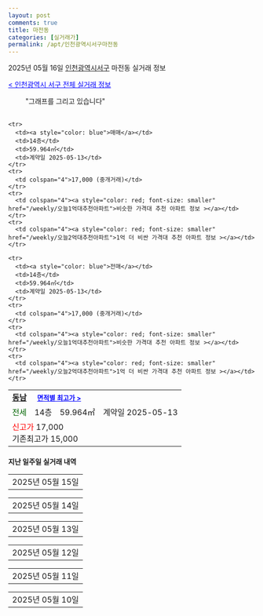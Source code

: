 ```yaml
---
layout: post
comments: true
title: 마전동
categories: [실거래가]
permalink: /apt/인천광역시서구마전동
---
```


2025년 05월 16일 <a href="/apt/인천광역시서구">인천광역시서구</a> 마전동 실거래 정보

<a style="color: blue;" href="/apt/인천광역시서구">< 인천광역시 서구 전체 실거래 정보</a>

<script type="text/javascript">
  google.charts.load('current', {'packages':['corechart']});
  google.charts.setOnLoadCallback(drawChart);

  function drawChart() {
    var data = google.visualization.arrayToDataTable([['거래일', '매매', '전월세', '전매'], ['21-01', 2, 0, 0], ['21-02', 0, 1, 0], ['21-03', 1, 0, 0], ['21-04', 0, 1, 0], ['21-05', 0, 1, 0], ['21-06', 0, 2, 0], ['21-07', 14, 10, 0], ['21-08', 106, 38, 3], ['21-09', 67, 43, 0], ['21-10', 62, 43, 1], ['21-11', 39, 32, 0], ['21-12', 34, 37, 3], ['22-01', 27, 44, 7], ['22-02', 24, 41, 4], ['22-03', 38, 56, 0], ['22-04', 43, 59, 2], ['22-05', 41, 79, 0], ['22-06', 37, 43, 0], ['22-07', 24, 55, 0], ['22-08', 3, 12, 0], ['23-07', 2, 0, 0], ['23-08', 0, 3, 0], ['23-09', 0, 1, 0], ['23-10', 5, 15, 0], ['23-11', 32, 48, 0], ['23-12', 42, 54, 0], ['24-01', 1, 0, 0], ['24-02', 0, 2, 0], ['24-03', 0, 1, 0], ['24-04', 9, 8, 0], ['24-05', 48, 46, 0], ['24-06', 90, 59, 0], ['24-07', 53, 54, 0], ['24-08', 58, 48, 0], ['24-09', 41, 33, 0], ['24-10', 57, 16, 57], ['24-11', 16, 0, 16], ['24-12', 62, 62, 62], ['25-01', 50, 50, 50], ['25-02', 54, 54, 54], ['25-03', 64, 64, 64], ['25-04', 54, 54, 54], ['25-05', 11, 11, 11]]);

    var options = {
      title: '최근 1년간 유형별 거래량 추이',
      legend: { position: 'bottom' }
    };

    setTimeout(function() {
        var chart = new google.visualization.LineChart(document.getElementById('columnchart_material'));
        chart.draw(data, (options));
        document.getElementById('loading').style.display = 'none';
    }, 200);

  }
</script>


<div id="loading" style="z-index:20; display: block; margin-left: 35px">"그래프를 그리고 있습니다"</div>
<div id="columnchart_material" style="width: 95%; margin-left: -35px; display: block"></div>
<!--<div style="width: 95%; margin-left: -35px; display: block">
      <script async src="https://pagead2.googlesyndication.com/pagead/js/adsbygoogle.js?client=ca-pub-3485438051770037"
          crossorigin="anonymous"></script>
      <ins class="adsbygoogle"
          style="display:block"
          data-ad-format="fluid"
          data-ad-layout-key="-fb+5w+4e-db+86"
          data-ad-client="ca-pub-3485438051770037"
          data-ad-slot="1827090281"></ins>
      <script>
          (adsbygoogle = window.adsbygoogle || []).push({});
      </script>
</div>-->
<br>
<table>
  <tr>
    <td colspan="4" style="font-weight: bold;"><a href="/apt/인천광역시서구마전동동남">동남</a> &nbsp;&nbsp;&nbsp; <a style="color: blue; font-size: smaller;" href="/apt/인천광역시서구마전동동남">면적별 최고가 ></a></td>
  </tr>
    
    <tr>
      <td><a style="color: blue">매매</a></td>
      <td>14층</td>
      <td>59.964㎡</td>
      <td>계약일 2025-05-13</td>
    </tr>
    <tr>
      <td colspan="4">17,000 (중개거래)</td>
    </tr>
    <tr>
      <td colspan="4"><a style="color: red; font-size: smaller" href="/weekly/오늘1억대추천아파트">비슷한 가격대 추천 아파트 정보 ></a></td>
    </tr>
    <tr>
      <td colspan="4"><a style="color: red; font-size: smaller" href="/weekly/오늘2억대추천아파트">1억 더 비싼 가격대 추천 아파트 정보 ></a></td>
    </tr>
      
  <tr>
    <td><a style="color: darkgreen">전세</a></td>
    <td>14층</td>
    <td>59.964㎡</td>
    <td>계약일 2025-05-13</td>
  </tr>
  <tr>
    <td colspan="4"><a style="color: red;">신고가 </a>17,000<br>기존최고가 15,000</td>
  </tr>
    
    <tr>
      <td><a style="color: blue">전매</a></td>
      <td>14층</td>
      <td>59.964㎡</td>
      <td>계약일 2025-05-13</td>
    </tr>
    <tr>
      <td colspan="4">17,000 (중개거래)</td>
    </tr>
    <tr>
      <td colspan="4"><a style="color: red; font-size: smaller" href="/weekly/오늘1억대추천아파트">비슷한 가격대 추천 아파트 정보 ></a></td>
    </tr>
    <tr>
      <td colspan="4"><a style="color: red; font-size: smaller" href="/weekly/오늘2억대추천아파트">1억 더 비싼 가격대 추천 아파트 정보 ></a></td>
    </tr>
      
</table>
    
<div style="margin-top: 20px; margin-bottom: 13px"><b>지난 일주일 실거래 내역</b></div>

  <table style="width: 100%; margin-bottom: 1px">
      <tr class="header">
        <td>2025년 05월 15일</td>
      </tr>
      <tr class="child" style="display: none">
        <td>
            
        <table>
          <tr>
            <td colspan="4" style="font-weight: bold;"><a href="https://search.naver.com/search.naver?query=대원레스피아2차">대원레스피아2차</a> &nbsp;&nbsp;&nbsp; <a style="color: blue; font-size: smaller;" href="/apt/인천광역시서구마전동대원레스피아2차">면적별 최고가 ></a></td>            
          </tr>

          <tr>
            <td><a style="color: blue">매매</a></td>
            <td>9층</td>
            <td>84.9904㎡</td>
            <td>계약일 2025-05-03</td>
          </tr>
          <tr>
            <td colspan="4">23,500 (중개거래)</td>
          </tr>
    
        </table>
        <table style="margin-top: 5px">
          <tr>
            <td colspan="4" style="font-weight: bold;"><a href="https://search.naver.com/search.naver?query=서해">서해</a> &nbsp;&nbsp;&nbsp; <a style="color: blue; font-size: smaller;" href="/apt/인천광역시서구마전동서해">면적별 최고가 ></a></td>            
          </tr>
    
          <tr>
            <td><a style="color: blue">매매</a></td>
            <td>2층</td>
            <td>59.97㎡</td>
            <td>계약일 2025-05-08</td>
          </tr>
          <tr>
            <td colspan="4">14,900 (중개거래)</td>
          </tr>
    
        </table>
        <table style="margin-top: 5px">
          <tr>
            <td colspan="4" style="font-weight: bold;"><a href="https://search.naver.com/search.naver?query=대원레스피아2차">대원레스피아2차</a> &nbsp;&nbsp;&nbsp; <a style="color: blue; font-size: smaller;" href="/apt/인천광역시서구마전동대원레스피아2차">면적별 최고가 ></a></td>            
          </tr>
    
          <tr>
            <td><a style="color: darkgreen">전세</a></td>
            <td>9층</td>
            <td>84.9904㎡</td>
            <td>계약일 2025-05-03</td>
          </tr>
          <tr>
            <td colspan="4">23,500</td>
          </tr>
    
        </table>
        <table style="margin-top: 5px">
          <tr>
            <td colspan="4" style="font-weight: bold;"><a href="https://search.naver.com/search.naver?query=서해">서해</a> &nbsp;&nbsp;&nbsp; <a style="color: blue; font-size: smaller;" href="/apt/인천광역시서구마전동서해">면적별 최고가 ></a></td>            
          </tr>
    
          <tr>
            <td><a style="color: darkgreen">전세</a></td>
            <td>2층</td>
            <td>59.97㎡</td>
            <td>계약일 2025-05-08</td>
          </tr>
          <tr>
            <td colspan="4"><a style="color: red;">신고가 </a>14,900<br>기존최고가 12,000</td>
          </tr>
    
        </table>
        <table style="margin-top: 5px">
          <tr>
            <td colspan="4" style="font-weight: bold;"><a href="https://search.naver.com/search.naver?query=대원레스피아2차">대원레스피아2차</a> &nbsp;&nbsp;&nbsp; <a style="color: blue; font-size: smaller;" href="/apt/인천광역시서구마전동대원레스피아2차">면적별 최고가 ></a></td>            
          </tr>
    
          <tr>
            <td><a style="color: blue">전매</a></td>
            <td>9층</td>
            <td>84.9904㎡</td>
            <td>계약일 2025-05-03</td>
          </tr>
          <tr>
            <td colspan="4">23,500 (중개거래)</td>
          </tr>
    
        </table>
        <table style="margin-top: 5px">
          <tr>
            <td colspan="4" style="font-weight: bold;"><a href="https://search.naver.com/search.naver?query=서해">서해</a> &nbsp;&nbsp;&nbsp; <a style="color: blue; font-size: smaller;" href="/apt/인천광역시서구마전동서해">면적별 최고가 ></a></td>            
          </tr>
    
          <tr>
            <td><a style="color: blue">전매</a></td>
            <td>2층</td>
            <td>59.97㎡</td>
            <td>계약일 2025-05-08</td>
          </tr>
          <tr>
            <td colspan="4">14,900 (중개거래)</td>
          </tr>
    
        </table>
    
        </td>
      </tr>
  </table>
    
  <table style="width: 100%; margin-bottom: 1px">
      <tr class="header">
        <td>2025년 05월 14일</td>
      </tr>
      <tr class="child" style="display: none">
        <td>
            
        <table>
          <tr>
            <td colspan="4" style="font-weight: bold;"><a href="https://search.naver.com/search.naver?query=동아">동아</a> &nbsp;&nbsp;&nbsp; <a style="color: blue; font-size: smaller;" href="/apt/인천광역시서구마전동동아">면적별 최고가 ></a></td>            
          </tr>

          <tr>
            <td><a style="color: blue">매매</a></td>
            <td>10층</td>
            <td>134.976㎡</td>
            <td>계약일 2025-04-21</td>
          </tr>
          <tr>
            <td colspan="4">34,800 (중개거래)</td>
          </tr>
    
          <tr>
            <td><a style="color: blue">매매</a></td>
            <td>11층</td>
            <td>84.9㎡</td>
            <td>계약일 2025-04-21</td>
          </tr>
          <tr>
            <td colspan="4">27,700 (중개거래)</td>
          </tr>
    
          <tr>
            <td><a style="color: darkgreen">전세</a></td>
            <td>10층</td>
            <td>134.976㎡</td>
            <td>계약일 2025-04-21</td>
          </tr>
          <tr>
            <td colspan="4">34,800</td>
          </tr>
    
          <tr>
            <td><a style="color: darkgreen">전세</a></td>
            <td>11층</td>
            <td>84.9㎡</td>
            <td>계약일 2025-04-21</td>
          </tr>
          <tr>
            <td colspan="4">27,700</td>
          </tr>
    
          <tr>
            <td><a style="color: blue">전매</a></td>
            <td>10층</td>
            <td>134.976㎡</td>
            <td>계약일 2025-04-21</td>
          </tr>
          <tr>
            <td colspan="4">34,800 (중개거래)</td>
          </tr>
    
          <tr>
            <td><a style="color: blue">전매</a></td>
            <td>11층</td>
            <td>84.9㎡</td>
            <td>계약일 2025-04-21</td>
          </tr>
          <tr>
            <td colspan="4">27,700 (중개거래)</td>
          </tr>
    
        </table>
    
        </td>
      </tr>
  </table>
    
  <table style="width: 100%; margin-bottom: 1px">
      <tr class="header">
        <td>2025년 05월 13일</td>
      </tr>
      <tr class="child" style="display: none">
        <td>
            
        <table>
          <tr>
            <td colspan="4" style="font-weight: bold;"><a href="https://search.naver.com/search.naver?query=검단2차아이파크">검단2차아이파크</a> &nbsp;&nbsp;&nbsp; <a style="color: blue; font-size: smaller;" href="/apt/인천광역시서구마전동검단2차아이파크">면적별 최고가 ></a></td>            
          </tr>

          <tr>
            <td><a style="color: blue">매매</a></td>
            <td>3층</td>
            <td>131.8639㎡</td>
            <td>계약일 2025-05-01</td>
          </tr>
          <tr>
            <td colspan="4">49,800 (중개거래)</td>
          </tr>
    
        </table>
        <table style="margin-top: 5px">
          <tr>
            <td colspan="4" style="font-weight: bold;"><a href="https://search.naver.com/search.naver?query=동아">동아</a> &nbsp;&nbsp;&nbsp; <a style="color: blue; font-size: smaller;" href="/apt/인천광역시서구마전동동아">면적별 최고가 ></a></td>            
          </tr>
    
          <tr>
            <td><a style="color: blue">매매</a></td>
            <td>17층</td>
            <td>84.9㎡</td>
            <td>계약일 2025-05-10</td>
          </tr>
          <tr>
            <td colspan="4">29,300 (중개거래)</td>
          </tr>
    
        </table>
        <table style="margin-top: 5px">
          <tr>
            <td colspan="4" style="font-weight: bold;"><a href="https://search.naver.com/search.naver?query=마전1차풍림아이원아파트">마전1차풍림아이원아파트</a> &nbsp;&nbsp;&nbsp; <a style="color: blue; font-size: smaller;" href="/apt/인천광역시서구마전동마전1차풍림아이원아파트">면적별 최고가 ></a></td>            
          </tr>
    
          <tr>
            <td><a style="color: blue">매매</a></td>
            <td>10층</td>
            <td>84.7842㎡</td>
            <td>계약일 2025-05-08</td>
          </tr>
          <tr>
            <td colspan="4">24,000 (중개거래)</td>
          </tr>
    
        </table>
        <table style="margin-top: 5px">
          <tr>
            <td colspan="4" style="font-weight: bold;"><a href="https://search.naver.com/search.naver?query=영진">영진</a> &nbsp;&nbsp;&nbsp; <a style="color: blue; font-size: smaller;" href="/apt/인천광역시서구마전동영진">면적별 최고가 ></a></td>            
          </tr>
    
          <tr>
            <td><a style="color: blue">매매</a></td>
            <td>14층</td>
            <td>59.97㎡</td>
            <td>계약일 2025-05-09</td>
          </tr>
          <tr>
            <td colspan="4">17,000 (중개거래)</td>
          </tr>
    
        </table>
        <table style="margin-top: 5px">
          <tr>
            <td colspan="4" style="font-weight: bold;"><a href="https://search.naver.com/search.naver?query=하나">하나</a> &nbsp;&nbsp;&nbsp; <a style="color: blue; font-size: smaller;" href="/apt/인천광역시서구마전동하나">면적별 최고가 ></a></td>            
          </tr>
    
          <tr>
            <td><a style="color: blue">매매</a></td>
            <td>5층</td>
            <td>109.5647㎡</td>
            <td>계약일 2025-04-30</td>
          </tr>
          <tr>
            <td colspan="4"><a style="color: red;">신고가 </a>29,000 (중개거래)<br>기존최고가 26,500</td>
          </tr>
    
        </table>
        <table style="margin-top: 5px">
          <tr>
            <td colspan="4" style="font-weight: bold;"><a href="https://search.naver.com/search.naver?query=검단2차아이파크">검단2차아이파크</a> &nbsp;&nbsp;&nbsp; <a style="color: blue; font-size: smaller;" href="/apt/인천광역시서구마전동검단2차아이파크">면적별 최고가 ></a></td>            
          </tr>
    
          <tr>
            <td><a style="color: darkgreen">전세</a></td>
            <td>3층</td>
            <td>131.8639㎡</td>
            <td>계약일 2025-05-01</td>
          </tr>
          <tr>
            <td colspan="4">49,800</td>
          </tr>
    
        </table>
        <table style="margin-top: 5px">
          <tr>
            <td colspan="4" style="font-weight: bold;"><a href="https://search.naver.com/search.naver?query=동아">동아</a> &nbsp;&nbsp;&nbsp; <a style="color: blue; font-size: smaller;" href="/apt/인천광역시서구마전동동아">면적별 최고가 ></a></td>            
          </tr>
    
          <tr>
            <td><a style="color: darkgreen">전세</a></td>
            <td>17층</td>
            <td>84.9㎡</td>
            <td>계약일 2025-05-10</td>
          </tr>
          <tr>
            <td colspan="4">29,300</td>
          </tr>
    
        </table>
        <table style="margin-top: 5px">
          <tr>
            <td colspan="4" style="font-weight: bold;"><a href="https://search.naver.com/search.naver?query=마전1차풍림아이원아파트">마전1차풍림아이원아파트</a> &nbsp;&nbsp;&nbsp; <a style="color: blue; font-size: smaller;" href="/apt/인천광역시서구마전동마전1차풍림아이원아파트">면적별 최고가 ></a></td>            
          </tr>
    
          <tr>
            <td><a style="color: darkgreen">전세</a></td>
            <td>10층</td>
            <td>84.7842㎡</td>
            <td>계약일 2025-05-08</td>
          </tr>
          <tr>
            <td colspan="4"><a style="color: red;">신고가 </a>24,000<br>기존최고가 22,800</td>
          </tr>
    
        </table>
        <table style="margin-top: 5px">
          <tr>
            <td colspan="4" style="font-weight: bold;"><a href="https://search.naver.com/search.naver?query=영진">영진</a> &nbsp;&nbsp;&nbsp; <a style="color: blue; font-size: smaller;" href="/apt/인천광역시서구마전동영진">면적별 최고가 ></a></td>            
          </tr>
    
          <tr>
            <td><a style="color: darkgreen">전세</a></td>
            <td>14층</td>
            <td>59.97㎡</td>
            <td>계약일 2025-05-09</td>
          </tr>
          <tr>
            <td colspan="4">17,000</td>
          </tr>
    
        </table>
        <table style="margin-top: 5px">
          <tr>
            <td colspan="4" style="font-weight: bold;"><a href="https://search.naver.com/search.naver?query=하나">하나</a> &nbsp;&nbsp;&nbsp; <a style="color: blue; font-size: smaller;" href="/apt/인천광역시서구마전동하나">면적별 최고가 ></a></td>            
          </tr>
    
          <tr>
            <td><a style="color: darkgreen">전세</a></td>
            <td>5층</td>
            <td>109.5647㎡</td>
            <td>계약일 2025-04-30</td>
          </tr>
          <tr>
            <td colspan="4"><a style="color: red;">신고가 </a>29,000<br>기존최고가 18,000</td>
          </tr>
    
        </table>
        <table style="margin-top: 5px">
          <tr>
            <td colspan="4" style="font-weight: bold;"><a href="https://search.naver.com/search.naver?query=검단2차아이파크">검단2차아이파크</a> &nbsp;&nbsp;&nbsp; <a style="color: blue; font-size: smaller;" href="/apt/인천광역시서구마전동검단2차아이파크">면적별 최고가 ></a></td>            
          </tr>
    
          <tr>
            <td><a style="color: blue">전매</a></td>
            <td>3층</td>
            <td>131.8639㎡</td>
            <td>계약일 2025-05-01</td>
          </tr>
          <tr>
            <td colspan="4">49,800 (중개거래)</td>
          </tr>
    
        </table>
        <table style="margin-top: 5px">
          <tr>
            <td colspan="4" style="font-weight: bold;"><a href="https://search.naver.com/search.naver?query=동아">동아</a> &nbsp;&nbsp;&nbsp; <a style="color: blue; font-size: smaller;" href="/apt/인천광역시서구마전동동아">면적별 최고가 ></a></td>            
          </tr>
    
          <tr>
            <td><a style="color: blue">전매</a></td>
            <td>17층</td>
            <td>84.9㎡</td>
            <td>계약일 2025-05-10</td>
          </tr>
          <tr>
            <td colspan="4">29,300 (중개거래)</td>
          </tr>
    
        </table>
        <table style="margin-top: 5px">
          <tr>
            <td colspan="4" style="font-weight: bold;"><a href="https://search.naver.com/search.naver?query=마전1차풍림아이원아파트">마전1차풍림아이원아파트</a> &nbsp;&nbsp;&nbsp; <a style="color: blue; font-size: smaller;" href="/apt/인천광역시서구마전동마전1차풍림아이원아파트">면적별 최고가 ></a></td>            
          </tr>
    
          <tr>
            <td><a style="color: blue">전매</a></td>
            <td>10층</td>
            <td>84.7842㎡</td>
            <td>계약일 2025-05-08</td>
          </tr>
          <tr>
            <td colspan="4"><a style="color: red;">신고가 </a>24,000 (중개거래)<br>기존최고가 23,800</td>
          </tr>
    
        </table>
        <table style="margin-top: 5px">
          <tr>
            <td colspan="4" style="font-weight: bold;"><a href="https://search.naver.com/search.naver?query=영진">영진</a> &nbsp;&nbsp;&nbsp; <a style="color: blue; font-size: smaller;" href="/apt/인천광역시서구마전동영진">면적별 최고가 ></a></td>            
          </tr>
    
          <tr>
            <td><a style="color: blue">전매</a></td>
            <td>14층</td>
            <td>59.97㎡</td>
            <td>계약일 2025-05-09</td>
          </tr>
          <tr>
            <td colspan="4">17,000 (중개거래)</td>
          </tr>
    
        </table>
        <table style="margin-top: 5px">
          <tr>
            <td colspan="4" style="font-weight: bold;"><a href="https://search.naver.com/search.naver?query=하나">하나</a> &nbsp;&nbsp;&nbsp; <a style="color: blue; font-size: smaller;" href="/apt/인천광역시서구마전동하나">면적별 최고가 ></a></td>            
          </tr>
    
          <tr>
            <td><a style="color: blue">전매</a></td>
            <td>5층</td>
            <td>109.5647㎡</td>
            <td>계약일 2025-04-30</td>
          </tr>
          <tr>
            <td colspan="4">29,000 (중개거래)</td>
          </tr>
    
        </table>
    
        </td>
      </tr>
  </table>
    
  <table style="width: 100%; margin-bottom: 1px">
      <tr class="header">
        <td>2025년 05월 12일</td>
      </tr>
      <tr class="child" style="display: none">
        <td>
            
        <table>
          <tr>
            <td colspan="4" style="font-weight: bold;"><a href="https://search.naver.com/search.naver?query=실거래정보없음">실거래정보없음</a> &nbsp;&nbsp;&nbsp; <a style="color: blue; font-size: smaller;" href="/apt/{real_region}마전동{name_without_space}"></a></td>            
          </tr>

        </table>
    
        </td>
      </tr>
  </table>
    
  <table style="width: 100%; margin-bottom: 1px">
      <tr class="header">
        <td>2025년 05월 11일</td>
      </tr>
      <tr class="child" style="display: none">
        <td>
            
        <table>
          <tr>
            <td colspan="4" style="font-weight: bold;"><a href="https://search.naver.com/search.naver?query=검단1차대주피오레">검단1차대주피오레</a> &nbsp;&nbsp;&nbsp; <a style="color: blue; font-size: smaller;" href="/apt/인천광역시서구마전동검단1차대주피오레">면적별 최고가 ></a></td>            
          </tr>

          <tr>
            <td><a style="color: darkgreen">전세</a></td>
            <td>5층</td>
            <td>123.3669㎡</td>
            <td>계약일 2025-05-09</td>
          </tr>
          <tr>
            <td colspan="4">41,000</td>
          </tr>
    
          <tr>
            <td><a style="color: darkgreen">전세</a></td>
            <td>14층</td>
            <td>84.9734㎡</td>
            <td>계약일 2025-05-09</td>
          </tr>
          <tr>
            <td colspan="4">36,700</td>
          </tr>
    
        </table>
        <table style="margin-top: 5px">
          <tr>
            <td colspan="4" style="font-weight: bold;"><a href="https://search.naver.com/search.naver?query=검단2차아이파크">검단2차아이파크</a> &nbsp;&nbsp;&nbsp; <a style="color: blue; font-size: smaller;" href="/apt/인천광역시서구마전동검단2차아이파크">면적별 최고가 ></a></td>            
          </tr>
    
          <tr>
            <td><a style="color: blue">전매</a></td>
            <td>9층</td>
            <td>131.8639㎡</td>
            <td>계약일 2025-04-18</td>
          </tr>
          <tr>
            <td colspan="4">52,500 (중개거래)</td>
          </tr>
    
        </table>
    
        </td>
      </tr>
  </table>
    
  <table style="width: 100%; margin-bottom: 1px">
      <tr class="header">
        <td>2025년 05월 10일</td>
      </tr>
      <tr class="child" style="display: none">
        <td>
            
        <table>
          <tr>
            <td colspan="4" style="font-weight: bold;"><a href="https://search.naver.com/search.naver?query=검단1차대주피오레">검단1차대주피오레</a> &nbsp;&nbsp;&nbsp; <a style="color: blue; font-size: smaller;" href="/apt/인천광역시서구마전동검단1차대주피오레">면적별 최고가 ></a></td>            
          </tr>

          <tr>
            <td><a style="color: blue">매매</a></td>
            <td>5층</td>
            <td>123.3669㎡</td>
            <td>계약일 2025-05-09</td>
          </tr>
          <tr>
            <td colspan="4">41,000 (중개거래)</td>
          </tr>
    
          <tr>
            <td><a style="color: blue">매매</a></td>
            <td>14층</td>
            <td>84.9734㎡</td>
            <td>계약일 2025-05-09</td>
          </tr>
          <tr>
            <td colspan="4">36,700 (중개거래)</td>
          </tr>
    
        </table>
        <table style="margin-top: 5px">
          <tr>
            <td colspan="4" style="font-weight: bold;"><a href="https://search.naver.com/search.naver?query=검단2차아이파크">검단2차아이파크</a> &nbsp;&nbsp;&nbsp; <a style="color: blue; font-size: smaller;" href="/apt/인천광역시서구마전동검단2차아이파크">면적별 최고가 ></a></td>            
          </tr>
    
          <tr>
            <td><a style="color: blue">매매</a></td>
            <td>9층</td>
            <td>131.8639㎡</td>
            <td>계약일 2025-04-18</td>
          </tr>
          <tr>
            <td colspan="4">52,500 (중개거래)</td>
          </tr>
    
          <tr>
            <td><a style="color: darkgreen">전세</a></td>
            <td>9층</td>
            <td>131.8639㎡</td>
            <td>계약일 2025-04-18</td>
          </tr>
          <tr>
            <td colspan="4">52,500</td>
          </tr>
    
        </table>
        <table style="margin-top: 5px">
          <tr>
            <td colspan="4" style="font-weight: bold;"><a href="https://search.naver.com/search.naver?query=검단1차대주피오레">검단1차대주피오레</a> &nbsp;&nbsp;&nbsp; <a style="color: blue; font-size: smaller;" href="/apt/인천광역시서구마전동검단1차대주피오레">면적별 최고가 ></a></td>            
          </tr>
    
          <tr>
            <td><a style="color: blue">전매</a></td>
            <td>5층</td>
            <td>123.3669㎡</td>
            <td>계약일 2025-05-09</td>
          </tr>
          <tr>
            <td colspan="4">41,000 (중개거래)</td>
          </tr>
    
          <tr>
            <td><a style="color: blue">전매</a></td>
            <td>14층</td>
            <td>84.9734㎡</td>
            <td>계약일 2025-05-09</td>
          </tr>
          <tr>
            <td colspan="4">36,700 (중개거래)</td>
          </tr>
    
        </table>
    
        </td>
      </tr>
  </table>
    

